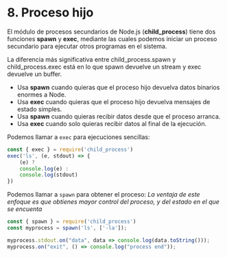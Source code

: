 # 8. Proceso hijo

El módulo de procesos secundarios de Node.js (**child\_process**) tiene dos funciones **spawn** y **exec**, mediante las cuales podemos iniciar un proceso secundario para ejecutar otros programas en el sistema.

La diferencia más significativa entre child\_process.spawn y child\_process.exec está en lo que spawn devuelve un stream y exec devuelve un buffer.

* Usa **spawn** cuando quieras que el proceso hijo devuelva datos binarios enormes a Node.
* Usa **exec** cuando quieras que el proceso hijo devuelva mensajes de estado simples.
* Usa **spawn** cuando quieras recibir datos desde que el proceso arranca.
* Usa **exec** cuando solo quieras recibir datos al final de la ejecución.

Podemos llamar a `exec` para ejecuciones sencillas:

```javascript
const { exec } = require('child_process')
exec('ls', (e, stdout) => {
    (e) ?
    console.log(e) :
    console.log(stdout)
})
```

Podemos llamar a `spawn` para obtener el proceso: _La ventaja de este enfoque es que obtienes mayor control del proceso, y del estado en el que se encuenta_

```javascript
const { spawn } = require('child_process')
const myprocess = spawn('ls', ['-la']);

myprocess.stdout.on("data", data => console.log(data.toString()));
myprocess.on("exit", () => console.log("process end"));
```
